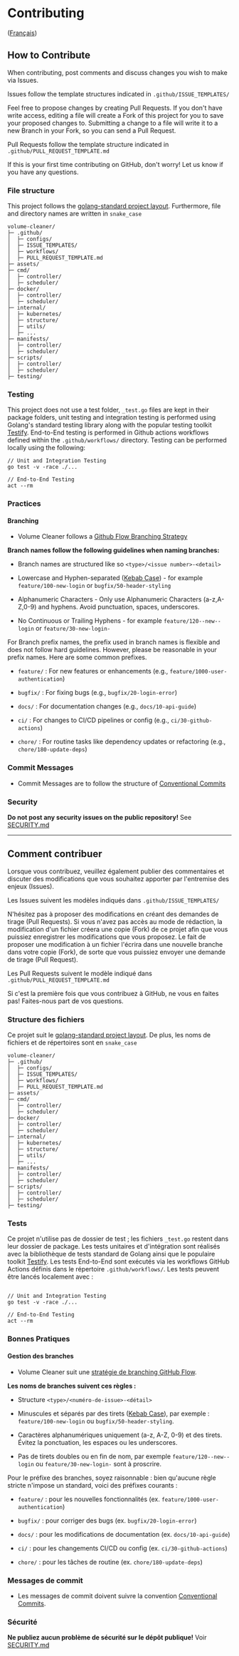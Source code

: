 # Contributing

([Français](#comment-contribuer))

## How to Contribute

When contributing, post comments and discuss changes you wish to make via Issues.

Issues follow the template structures indicated in `.github/ISSUE_TEMPLATES/`

Feel free to propose changes by creating Pull Requests. If you don't have write access, editing a file will create a Fork of this project for you to save your proposed changes to. Submitting a change to a file will write it to a new Branch in your Fork, so you can send a Pull Request.

Pull Requests follow the template structure indicated in `.github/PULL_REQUEST_TEMPLATE.md`

If this is your first time contributing on GitHub, don't worry! Let us know if you have any questions.

### File structure

This project follows the [golang-standard project layout](https://github.com/golang-standards/project-layout). Furthermore, file and directory names are written in `snake_case`

```
volume-cleaner/
├─ .github/
│  ├─ configs/
│  ├─ ISSUE_TEMPLATES/
│  ├─ workflows/
│  ├─ PULL_REQUEST_TEMPLATE.md
├─ assets/
├─ cmd/
│  ├─ controller/
│  ├─ scheduler/
├─ docker/
│  ├─ controller/
│  ├─ scheduler/
├─ internal/
│  ├─ kubernetes/
│  ├─ structure/
│  ├─ utils/
│  ├─ ...
├─ manifests/
│  ├─ controller/
│  ├─ scheduler/
├─ scripts/
│  ├─ controller/
│  ├─ scheduler/
├─ testing/
```

### Testing

This project does not use a test folder, `_test.go` files are kept in their package folders, unit testing and integration testing is performed using Golang's standard testing library along with the popular testing toolkit [Testify](https://github.com/stretchr/testify). End-to-End testing is performed in Github actions workflows defined within the `.github/workflows/` directory. Testing can be performed locally using the following:

```
// Unit and Integration Testing
go test -v -race ./...

// End-to-End Testing
act --rm
```

### Practices 

#### Branching

- Volume Cleaner follows a [Github Flow Branching Strategy](https://www.gitkraken.com/learn/git/best-practices/git-branch-strategy#github-flow-branch-strategy)

**Branch names follow the following guidelines when naming branches:**

- Branch names are structured like so `<type>/<issue number>-<detail>` 

- Lowercase and Hyphen-separated ([Kebab Case](https://developer.mozilla.org/en-US/docs/Glossary/Kebab_case)) - for example `feature/100-new-login` or `bugfix/50-header-styling`

- Alphanumeric Characters - Only use Alphanumeric Characters (a-z,A-Z,0-9) and hyphens. Avoid punctuation, spaces, underscores.

- No Continuous or Trailing Hyphens - for example `feature/120--new--login` or `feature/30-new-login-` 


For Branch prefix names, the prefix used in branch names is flexible and does not follow hard guidelines. However, please be reasonable in your prefix names. Here are some common prefixes.

- `feature/` : For new features or enhancements (e.g., `feature/1000-user-authentication`)

- `bugfix/` : For fixing bugs (e.g., `bugfix/20-login-error`)

- `docs/` : For documentation changes (e.g., `docs/10-api-guide`)

- `ci/` : For changes to CI/CD pipelines or config (e.g., `ci/30-github-actions`)

- `chore/` : For routine tasks like dependency updates or refactoring (e.g., `chore/180-update-deps`)

### Commit Messages

- Commit Messages are to follow the structure of [Conventional Commits](https://www.conventionalcommits.org/en/v1.0.0/#specification)

### Security

**Do not post any security issues on the public repository!** See [SECURITY.md](SECURITY.md)

______________________

## Comment contribuer

Lorsque vous contribuez, veuillez également publier des commentaires et discuter des modifications que vous souhaitez apporter par l'entremise des enjeux (Issues).

Les Issues suivent les modèles indiqués dans `.github/ISSUE_TEMPLATES/`

N'hésitez pas à proposer des modifications en créant des demandes de tirage (Pull Requests). Si vous n'avez pas accès au mode de rédaction, la modification d'un fichier créera une copie (Fork) de ce projet afin que vous puissiez enregistrer les modifications que vous proposez. Le fait de proposer une modification à un fichier l'écrira dans une nouvelle branche dans votre copie (Fork), de sorte que vous puissiez envoyer une demande de tirage (Pull Request).

Les Pull Requests suivent le modèle indiqué dans `.github/PULL_REQUEST_TEMPLATE.md`

Si c'est la première fois que vous contribuez à GitHub, ne vous en faites pas! Faites-nous part de vos questions.

### Structure des fichiers

Ce projet suit le [golang-standard project layout](https://github.com/golang-standards/project-layout). De plus, les noms de fichiers et de répertoires sont en `snake_case`

```
volume-cleaner/
├─ .github/
│  ├─ configs/
│  ├─ ISSUE_TEMPLATES/
│  ├─ workflows/
│  ├─ PULL_REQUEST_TEMPLATE.md
├─ assets/
├─ cmd/
│  ├─ controller/
│  ├─ scheduler/
├─ docker/
│  ├─ controller/
│  ├─ scheduler/
├─ internal/
│  ├─ kubernetes/
│  ├─ structure/
│  ├─ utils/
│  ├─ ...
├─ manifests/
│  ├─ controller/
│  ├─ scheduler/
├─ scripts/
│  ├─ controller/
│  ├─ scheduler/
├─ testing/
```

### Tests

Ce projet n'utilise pas de dossier de test ; les fichiers `_test.go` restent dans leur dossier de package. Les tests unitaires et d'intégration sont réalisés avec la bibliothèque de tests standard de Golang ainsi que le populaire toolkit [Testify](https://github.com/stretchr/testify). Les tests End-to-End sont exécutés via les workflows GitHub Actions définis dans le répertoire `.github/workflows/`. Les tests peuvent être lancés localement avec :

```

// Unit and Integration Testing
go test -v -race ./...

// End-to-End Testing
act --rm

```

### Bonnes Pratiques

#### Gestion des branches

- Volume Cleaner suit une [stratégie de branching GitHub Flow](https://www.gitkraken.com/learn/git/best-practices/git-branch-strategy#github-flow-branch-strategy).

**Les noms de branches suivent ces règles :**

- Structure `<type>/<numéro-de-issue>-<détail>`

- Minuscules et séparés par des tirets ([Kebab Case](https://developer.mozilla.org/en-US/docs/Glossary/Kebab_case)), par exemple : `feature/100-new-login` ou `bugfix/50-header-styling`.

- Caractères alphanumériques uniquement (a-z, A-Z, 0-9) et des tirets. Évitez la ponctuation, les espaces ou les underscores.

- Pas de tirets doubles ou en fin de nom, par exemple `feature/120--new--login` ou `feature/30-new-login-` sont à proscrire.

Pour le préfixe des branches, soyez raisonnable : bien qu'aucune règle stricte n'impose un standard, voici des préfixes courants :

- `feature/` : pour les nouvelles fonctionnalités (ex. `feature/1000-user-authentication`)

- `bugfix/` : pour corriger des bugs (ex. `bugfix/20-login-error`)

- `docs/` : pour les modifications de documentation (ex. `docs/10-api-guide`)

- `ci/` : pour les changements CI/CD ou config (ex. `ci/30-github-actions`)

- `chore/` : pour les tâches de routine (ex. `chore/180-update-deps`)

### Messages de commit

- Les messages de commit doivent suivre la convention [Conventional Commits](https://www.conventionalcommits.org/en/v1.0.0/#specification).

### Sécurité

**Ne publiez aucun problème de sécurité sur le dépôt publique!** Voir [SECURITY.md](SECURITY.md)









